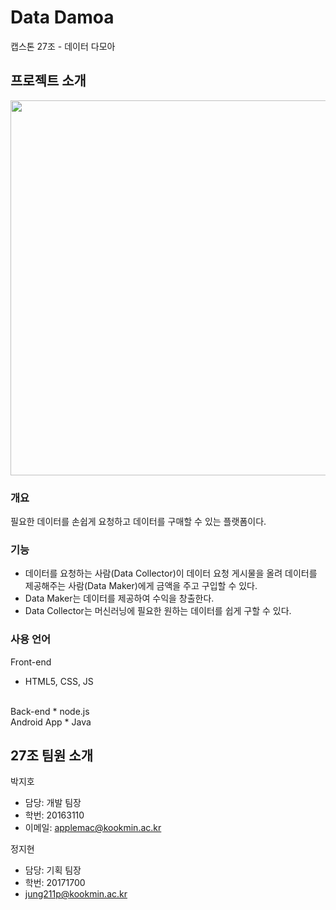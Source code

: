 <!-- Data Damoa -->
# Data Damoa
캡스톤 27조 - 데이터 다모아
## 프로젝트 소개

<img width="600" src="https://user-images.githubusercontent.com/6459539/113539084-e0829300-9617-11eb-8df6-cff2dc69ff7b.png">


### 개요
필요한 데이터를 손쉽게 요청하고 데이터를 구매할 수 있는 플랫폼이다. 

### 기능
* 데이터를 요청하는 사람(Data Collector)이 데이터 요청 게시물을 올려 데이터를 제공해주는 사람(Data Maker)에게 금액을 주고 구입할 수 있다.
* Data Maker는 데이터를 제공하여 수익을 창출한다.
* Data Collector는 머신러닝에 필요한 원하는 데이터를 쉽게 구할 수 있다.

### 사용 언어

Front-end
 * HTML5, CSS, JS
<br>
Back-end
 * node.js
<br>
Android App
 * Java


## 27조 팀원 소개

박지호
 * 담당: 개발 팀장
 * 학번: 20163110
 * 이메일: applemac@kookmin.ac.kr

정지현
 * 담당: 기획 팀장
 * 학번: 20171700
 * jung211p@kookmin.ac.kr

